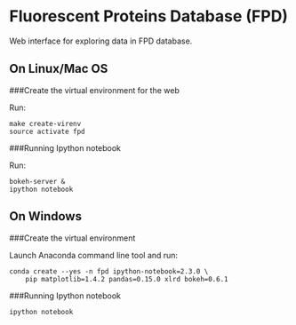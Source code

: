 Fluorescent Proteins Database (FPD)
==================================

Web interface for exploring data in FPD database.

On Linux/Mac OS
---------------

###Create the virtual environment for the web

Run:

    make create-virenv
    source activate fpd

###Running Ipython notebook

Run:

    bokeh-server &
    ipython notebook

On Windows
----------

###Create the virtual environment

Launch Anaconda command line tool and run:

    conda create --yes -n fpd ipython-notebook=2.3.0 \
		pip matplotlib=1.4.2 pandas=0.15.0 xlrd bokeh=0.6.1

###Running Ipython notebook

    ipython notebook
